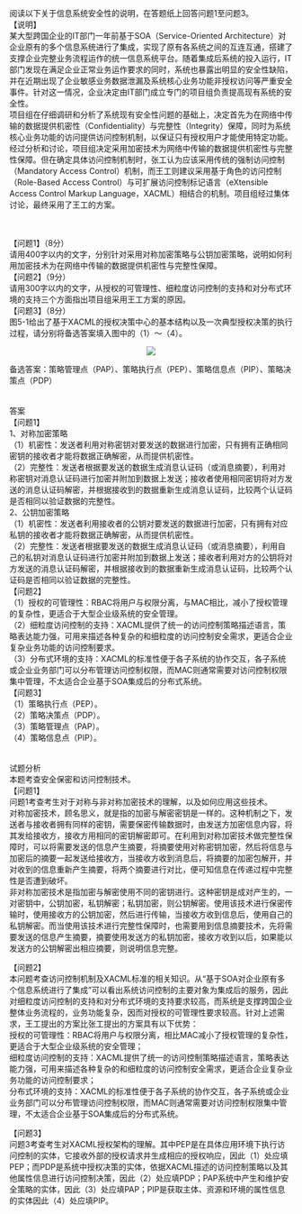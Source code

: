 <div class="detail lh2"><p>阅读以下关于信息系统安全性的说明，在答题纸上回答问题1至问题3。<br/>【说明】<br/>某大型跨国企业的IT部门一年前基于SOA（Service-Oriented Architecture）对企业原有的多个信息系统进行了集成，实现了原有各系统之间的互连互通，搭建了支撑企业完整业务流程运作的统一信息系统平台。随着集成后系统的投入运行，IT部门发现在满足企业正常业务运作要求的同时，系统也暴露出明显的安全性缺陷，并在近期出现了企业敏感业务数据泄漏及系统核心业务功能非授权访问等严重安全事件。针对这一情况，企业决定由IT部门成立专门的项目组负责提高现有系统的安全性。<br/>项目组在仔细调研和分析了系统现有安全性问题的基础上，决定首先为在网络中传输的数据提供机密性（Confidentiality）与完整性（Integrity）保障，同时为系统核心业务功能的访问提供访问控制机制，以保证只有授权用户才能使用特定功能。<br/>经过分析和讨论，项目组决定采用加密技术为网络中传输的数据提供机密性与完整性保障。但在确定具体访问控制机制时，张工认为应该采用传统的强制访问控制（Mandatory Access Control）机制，而王工则建议采用基于角色的访问控制（Role-Based Access Control）与可扩展访问控制标记语言（eXtensible Access Control Markup Language，XACML）相结合的机制。项目组经过集体讨论，最终采用了王工的方案。</p><br/><br/><div>
【问题1】（8分）</div>
<div>
请用400字以内的文字，分别针对采用对称加密策略与公钥加密策略，说明如何利用加密技术为在网络中传输的数据提供机密性与完整性保障。</div>
<div>
【问题2】（9分）</div>
<div>
请用300字以内的文字，从授权的可管理性、细粒度访问控制的支持和对分布式环境的支持三个方面指出项目组采用王工方案的原因。</div>
<div>
【问题3】（8分）</div>
<div>
图5-1给出了基于XACML的授权决策中心的基本结构以及一次典型授权决策的执行过程，请分别将备选答案填入图中的（1）～（4）。</div>
<center>
<p>
<img src="https://lstatic.xisaiwang.com/tiku/UploadFiles/2012-8/821_655438.jpg"/></p>
</center>
<div>
备选答案：策略管理点（PAP）、策略执行点（PEP）、策略信息点（PIP）、策略决策点（PDP）</div><br/><br/>答案<br/><div>
【问题1】</div>
<div>
1、对称加密策略</div>
<div>
（1）机密性：发送者利用对称密钥对要发送的数据进行加密，只有拥有正确相同密钥的接收者才能将数据正确解密，从而提供机密性。</div>
<div>
（2）完整性：发送者根据要发送的数据生成消息认证码（或消息摘要），利用对称密钥对消息认证码进行加密并附加到数据上发送；接收者使用相同密钥将对方发送的消息认证码解密，并根据接收到的数据重新生成消息认证码，比较两个认证码是否相同以验证数据的完整性。</div>
<div>
2、公钥加密策略</div>
<div>
（1）机密性：发送者利用接收者的公钥对要发送的数据进行加密，只有拥有对应私钥的接收者才能将数据正确解密，从而提供机密性。</div>
<div>
（2）完整性：发送者根据要发送的数据生成消息认证码（或消息摘要），利用自己的私钥对消息认证码进行加密并附加到数据上发送；接收者利用对方的公钥将对方发送的消息认证码解密，并根据接收到的数据重新生成消息认证码，比较两个认证码是否相同以验证数据的完整性。</div>
<div>
【问题2】</div>
<div>
（1）授权的可管理性：RBAC将用户与权限分离，与MAC相比，减小了授权管理的复杂性，更适合于大型企业级系统的安全管理。</div>
<div>
（2）细粒度访问控制的支持：XACML提供了统一的访问控制策略描述语言，策略表达能力强，可用来描述各种复杂的和细粒度的访问控制安全需求，更适合企业复杂业务功能的访问控制要求。</div>
<div>
（3）分布式环境的支持：XACML的标准性便于各子系统的协作交互，各子系统或企业业务部门可以分布管理访问控制权限，而MAC则通常需要对访问控制权限集中管理，不太适合企业基于SOA集成后的分布式系统。</div>
<div>
【问题3】</div>
<div>
（1）策略执行点（PEP）。</div>
<div>
（2）策略决策点（PDP）。</div>
<div>
（3）策略管理点（PAP）。</div>
<div>
（4）策略信息点（PIP）。</div><br/><br/>试题分析<br/><div>
本题考查安全保密和访问控制技术。</div>
<div>
【问题1】</div>
<div>
问题1考查考生对于对称与非对称加密技术的理解，以及如何应用这些技术。</div>
<div>
对称加密技术，顾名思义，就是指的加密与解密密钥是一样的。这种机制之下，发送者与接收者拥有同样的密钥，需要保密传输数据时，由发送方加密信息内容，将其发给接收方，接收方用相同的密钥解密即可。在利用到对称加密技术做完整性保障时，可以将需要发送的信息产生摘要，将摘要使用对称密钥加密，然后将信息与加密后的摘要一起发送给接收方，当接收方收到消息后，将摘要的加密包解开，并对收到的信息重新产生摘要，将两个摘要进行对比，便可知信息在传递过程中完整性是否遭到破坏。</div>
<div>
非对称加密技术是指加密与解密使用不同的密钥进行。这种密钥是成对产生的，一对密钥中，公钥加密，私钥解密；私钥加密，则公钥解密。使用该技术进行保密传输时，使用接收方的公钥加密，然后进行传输，当接收方收到信息后，使用自己的私钥解密。而当使用该技术进行完整性保障时，也需要用到信息摘要技术，先将需要发送的信息产生摘要，摘要使用发送方的私钥加密，接收方收到以后，如果能以发送方的公钥解密出相应摘要，则说明信息完整。</div>
<div><p>【问题2】<br/>本问题考查访问控制机制及XACML标准的相关知识。从“基于SOA对企业原有多个信息系统进行了集成”可以看出系统访问控制的主要对象为集成后的服务，因此对细粒度访问控制的支持和对分布式环境的支持要求较高，而系统是支撑跨国企业整体业务流程的，业务功能复杂，因而对授权的可管理性要求较高。针对上述需求，王工提出的方案比张工提出的方案具有以下优势：<br/>授权的可管理性：RBAC将用户与权限分离，相比MAC减小了授权管理的复杂性，更适合于大型企业级系统的安全管理；<br/>细粒度访问控制的支持：XACML提供了统一的访问控制策略描述语言，策略表达能力强，可用来描述各种复杂的和细粒度的访问控制安全需求，更适合企业复杂业务功能的访问控制要求；<br/>分布式环境的支持：XACML的标准性便于各子系统的协作交互，各子系统或企业业务部门可以分布管理访问控制权限，而MAC则通常需要对访问控制权限集中管理，不太适合企业基于SOA集成后的分布式系统。<br/></p></div>
<div>
【问题3】</div>
<div>
问题3考查考生对XACML授权架构的理解。其中PEP是在具体应用环境下执行访问控制的实体，它接收外部的授权请求并生成相应的授权响应，因此（1）处应填PEP；而PDP是系统中授权决策的实体，依据XACML描述的访问控制策略以及其他属性信息进行访问控制决策，因此（2）处应填PDP；PAP系统中产生和维护安全策略的实体，因此（3）处应填PAP；PIP是获取主体、资源和环境的属性信息的实体因此（4）处应填PIP。</div></div>
